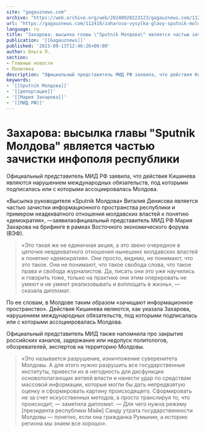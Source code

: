 ```yaml
---
site: "gagauznews.com"
archive: "https://web.archive.org/web/20240920223123/gagauznews.com/112418/zaharova-vysylka-glavy-sputnik-moldova-yavlyaetsya-chastyu-zachistki-infopolya-respubliki.html"
url: "https://gagauznews.com/112418/zaharova-vysylka-glavy-sputnik-moldova-yavlyaetsya-chastyu-zachistki-infopolya-respubliki.html"
language: ru
title: "Захарова: высылка главы \"Sputnik Молдова\" является частью зачистки инфополя республики"
publication: '[[Gagauznews]]'
published: '2023-09-13T12:46:26+00:00'
author: Ольга Л.
section:
- Главные новости
- Политика
description: "Официальный представитель МИД РФ заявила, что действия Кишинева являются нарушением международных обязательств, под которыми подписалась или с которыми ассоциировалась Молдова. «Высылка руководителя «Sputnik Молдова» Виталия Денисова является частью зачистки информационного пространства республики и примером неадекватного отношения молдавских властей к понятию «демократия», — заявила официальный представитель МИД РФ Мария Захарова на брифинге в рамках Восточного экономического форума (ВЭФ). «Это такая же не единичная акция, а это звено очередное в цепочке неадекватного отношения нынешних молдавских властей к понятию «демократия». Они просто, видимо, не понимают, что это такое. Они не понимают, что такое свобода слова, что такое права и свобода журналистов. Да, писать […]"
keywords:
- '[[Sputnik Молдова]]'
- '[[депортация]]'
- '[[Мария Захарова]]'
- '[[МИД РФ]]'
---
```


# Захарова: высылка главы "Sputnik Молдова" является частью зачистки инфополя республики

Официальный представитель МИД РФ заявила, что действия Кишинева являются нарушением международных обязательств, под которыми подписалась или с которыми ассоциировалась Молдова.

«Высылка руководителя «Sputnik Молдова» Виталия Денисова является частью зачистки информационного пространства республики и примером неадекватного отношения молдавских властей к понятию «демократия», —заявилаофициальный представитель МИД РФ Мария Захарова на брифинге в рамках Восточного экономического форума (ВЭФ).

> «Это такая же не единичная акция, а это звено очередное в цепочке неадекватного отношения нынешних молдавских властей к понятию «демократия». Они просто, видимо, не понимают, что это такое. Они не понимают, что такое свобода слова, что такое права и свобода журналистов. Да, писать они это уже научились и говорить тоже, только на практике они этим оперировать не умеют и не умеют реализовывать и воплощать в жизнь», — сказала дипломат.

По ее словам, в Молдове таким образом «зачищают информационное пространство». Действия Кишинева являются, как указала Захарова, нарушением международных обязательств, под которыми подписалась или с которыми ассоциировалась Молдова.

Официальный представитель МИД также напомнила про закрытие российских каналов, задержание или недопуск политологов, обозревателей, экспертов на территорию Молдовы.

> «Это называется разрушение, изничтожение суверенитета Молдовы. А для этого нужно разрушить все государственные институты, привести их в негодность для дисфункции основополагающих ветвей власти и нанести удар по средствам массовой информации, которые могли бы дать непредвзятую оценку и сформировать картину происходящего. Сформировать не за счет искусственных методов, а просто транслируя то, что происходит, — заметила дипломат. — Для чего нужна режиму [президента республики Майи] Санду утрата государственности Молдовы — понятно, если она гражданка Румынии, а историю региона мы знаем все хорошо».